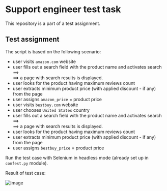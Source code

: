 # Support engineer test task

This repository is a part of a test assignment.

## Test assignment

The script is based on the following scenario:
- user visits `amazon.com` website
- user fills out a search field with the product name and activates search ==>  
==> a page with search results is displayed.
- user looks for the product having maximum reviews count 
- user extracts minimum product price (with applied discount - if any) from the page
- user assigns `amazon_price` = product price
- user visits `bestbuy.com` website
- user chooses `United States` country
- user fills out a search field with the product name and activates search ==>  
==> a page with search results is displayed.
- user looks for the product having maximum reviews count 
- user extracts minimum product price (with applied discount - if any) from the page
- user assigns `bestbuy_price` = product price

Run the test case with Selenium in headless mode (already set up in `confest.py` module). 

Result of test case:

![image](https://user-images.githubusercontent.com/78733510/173388346-03e7a2e2-fa09-42dd-a43d-766cd6de8ac7.png)
